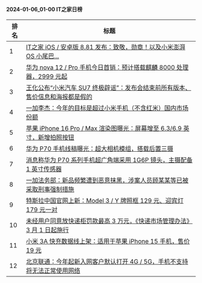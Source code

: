 #### 2024-01-06_01-00  IT之家日榜

| 排名 | 标题|
| --- | ---|
| 1 | [IT之家 iOS / 安卓版 8.81 发布：致敬，勋章！以及小米澎湃 OS 小尾巴...](https://www.ithome.com/0/743/538.htm) |
| 2 | [华为 nova 12 / Pro 手机今日首销：预计搭载麒麟 8000 处理器，2999 元起](https://www.ithome.com/0/743/469.htm) |
| 3 | [王化公布“小米汽车 SU7 终极辟谣”：发布会结束前所有版本、售价信息和海报都是假的](https://www.ithome.com/0/743/485.htm) |
| 4 | [一加李杰：今年的目标是超过小米手机（不含红米）国内市场份额](https://www.ithome.com/0/743/593.htm) |
| 5 | [苹果 iPhone 16 Pro / Max 渲染图曝光：屏幕增至 6.3/6.9 英寸，新增拍照按钮](https://www.ithome.com/0/743/457.htm) |
| 6 | [华为 P70 手机线稿曝光：超大相机模组，搭载后置三摄](https://www.ithome.com/0/743/562.htm) |
| 7 | [消息称华为 P70 系列手机超广角端采用 1G6P 镜头，主摄配备 1 英寸传感器](https://www.ithome.com/0/743/515.htm) |
| 8 | [一加法务部：新品频繁遭到恶意抹黑，涉案人员顾某某等已被采取刑事强制措施](https://www.ithome.com/0/743/582.htm) |
| 9 | [特斯拉中国官网上新：Model 3 / Y 牌照框 129 元、迎宾灯 179 元一对](https://www.ithome.com/0/743/546.htm) |
| 10 | [未经用户同意放快递柜罚款最高 3 万元，《快递市场管理办法》3 月 1 日起施行](https://www.ithome.com/0/743/547.htm) |
| 11 | [小米 3A 快充数据线上架：适用于苹果 iPhone 15 手机，售价 19 元](https://www.ithome.com/0/743/584.htm) |
| 12 | [北京联通：今年起新入网客户默认打开 4G / 5G，手机不支持将无法正常使用网络](https://www.ithome.com/0/743/606.htm) |
